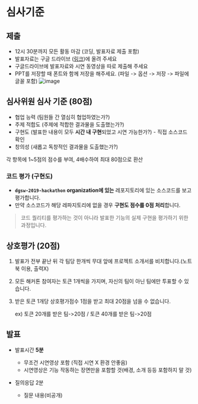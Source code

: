 # 심사기준

## 제출
* 12시 30분까지 모든 활동 마감 (코딩, 발표자료 제출 포함)
* 발표자료는 구글 드라이브 ([링크](https://drive.google.com/open?id=1P4ruV0DwRFvieD1ursNW3ks58h-mU_Fc))에 올려 주세요
* 구글드라이브에 발표자료와 시연 동영상을 따로 제출해 주세요
* PPT를 저장할 때 폰트와 함께 저장을 해주세요. (파일 -> 옵션 -> 저장 -> 파일에 글꼴 포함)
![image](https://user-images.githubusercontent.com/32216112/61339157-6c1e2400-a877-11e9-8334-98cc22fe2fd8.png)

## 심사위원 심사 기준 (80점)

* 협업 능력 (팀원들 간 열심히 협업하였는가?)
* 주제 적합도 (주제에 적합한 결과물을 도출했는가?)
* 구현도 (발표한 내용이 모두 **시간 내 구현**되었고 시연 가능한가?) - 직접 소스코드 확인
* 창의성 (새롭고 독창적인 결과물을 도출했는가?)

각 항목에 1~5점의 점수를 부여, 4배수하여 최대 80점으로 환산

### 코드 평가 (구현도)

* **`dgsw-2019-hackathon` organization에 있는** 레포지토리에 있는 소스코드를 보고 평가합니다.
* 만약 소스코드가 해당 레파지토리에 없을 경우 **구현도 점수를 0점 처리**합니다.

> 코드 퀄리티를 평가하는 것이 아니라 발표한 기능의 실제 구현을 평가하기 위한 과정입니다.

## 상호평가 (20점)

1. 발표가 전부 끝난 뒤 각 팀당 한개씩 무대 앞에 프로젝트 소개서를 비치합니다.(노트북 이용, 출력X)
2. 모든 해커톤 참여자는 토큰 1개씩을 가지며, 자신의 팀이 아닌 팀에만 투표할 수 있습니다. 
3. 받은 토큰 1개당 상호평가점수 1점을 받고 최대 20점을 넘을 수 없습니다.

    ex) 토큰 20개를 받은 팀->20점 / 토큰 40개를 받은 팀->20점

## 발표

* 발표시간 **5분** 
  * 무조건 시연영상 포함 (직접 시연 X 환경 안좋음)
  * 시연영상은 기능 작동하는 장면만을 포함할 것(배경, 소개 등등 포함하지 말 것)

* 질의응답 2분
  * 질문 내용(비공개)
